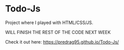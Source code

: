 # Todo-Js

Project where I played with HTML/CSS/JS.

WILL FINISH THE REST OF THE CODE NEXT WEEK

 
Check it out here: https://predrag95.github.io/Todo-Js/
